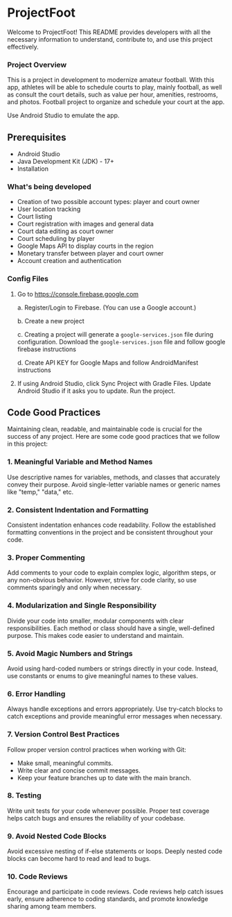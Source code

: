 # ProjectFoot

Welcome to ProjectFoot! This README provides developers with all the necessary information to understand, contribute to, and use this project effectively.

### Project Overview
This is a project in development to modernize amateur football. With this app, athletes will be able to schedule courts to play, mainly football, as well as consult the court details, such as value per hour, amenities, restrooms, and photos.
Football project to organize and schedule your court at the app.

Use Android Studio to emulate the app.

## Prerequisites

- Android Studio
- Java Development Kit (JDK) - 17+
- Installation

### What's being developed

- Creation of two possible account types: player and court owner
- User location tracking
- Court listing
- Court registration with images and general data
- Court data editing as court owner
- Court scheduling by player
- Google Maps API to display courts in the region
- Monetary transfer between player and court owner
- Account creation and authentication

### Config Files

1. Go to https://console.firebase.google.com

   a. Register/Login to Firebase. (You can use a Google account.)

   b. Create a new project

   c. Creating a project will generate a `google-services.json` file during configuration. Download the `google-services.json` file and follow google firebase instructions

   d. Create API KEY for Google Maps and follow AndroidManifest instructions

2. If using Android Studio, click Sync Project with Gradle Files. Update Android Studio if it asks you to update. Run the project.

## Code Good Practices
Maintaining clean, readable, and maintainable code is crucial for the success of any project. Here are some code good practices that we follow in this project:

### 1. Meaningful Variable and Method Names
Use descriptive names for variables, methods, and classes that accurately convey their purpose. Avoid single-letter variable names or generic names like "temp," "data," etc.

### 2. Consistent Indentation and Formatting
Consistent indentation enhances code readability. Follow the established formatting conventions in the project and be consistent throughout your code.

### 3. Proper Commenting
Add comments to your code to explain complex logic, algorithm steps, or any non-obvious behavior. However, strive for code clarity, so use comments sparingly and only when necessary.

### 4. Modularization and Single Responsibility
Divide your code into smaller, modular components with clear responsibilities. Each method or class should have a single, well-defined purpose. This makes code easier to understand and maintain.

### 5. Avoid Magic Numbers and Strings
Avoid using hard-coded numbers or strings directly in your code. Instead, use constants or enums to give meaningful names to these values.

### 6. Error Handling
Always handle exceptions and errors appropriately. Use try-catch blocks to catch exceptions and provide meaningful error messages when necessary.

### 7. Version Control Best Practices
Follow proper version control practices when working with Git:

- Make small, meaningful commits.
- Write clear and concise commit messages.
- Keep your feature branches up to date with the main branch.

### 8. Testing
Write unit tests for your code whenever possible. Proper test coverage helps catch bugs and ensures the reliability of your codebase.

### 9. Avoid Nested Code Blocks
Avoid excessive nesting of if-else statements or loops. Deeply nested code blocks can become hard to read and lead to bugs.

### 10. Code Reviews
Encourage and participate in code reviews. Code reviews help catch issues early, ensure adherence to coding standards, and promote knowledge sharing among team members.
